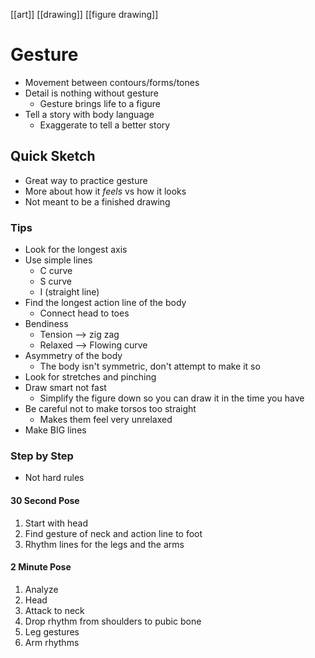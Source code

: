 [[art]] [[drawing]] [[figure drawing]]

# Gesture
- Movement between contours/forms/tones
- Detail is nothing without gesture
	- Gesture brings life to a figure
- Tell a story with body language
	- Exaggerate to tell a better story

## Quick Sketch
- Great way to practice gesture
- More about how it _feels_ vs how it looks
- Not meant to be a finished drawing

### Tips
- Look for the longest axis
- Use simple lines
	- C curve
	- S curve
	- I (straight line)
- Find the longest action line of the body
	- Connect head to toes
- Bendiness
	- Tension --> zig zag
	- Relaxed --> Flowing curve
- Asymmetry of the body
	- The body isn't symmetric, don't attempt to make it so
- Look for stretches and pinching
- Draw smart not fast
	- Simplify the figure down so you can draw it in the time you have
- Be careful not to make torsos too straight
	- Makes them feel very unrelaxed
- Make BIG lines

### Step by Step
- Not hard rules

#### 30 Second Pose
1. Start with head
2. Find gesture of neck and action line to foot
3. Rhythm lines for the legs and the arms

#### 2 Minute Pose
1. Analyze
2. Head
3. Attack to neck
4. Drop rhythm from shoulders to pubic bone
5. Leg gestures
6. Arm rhythms